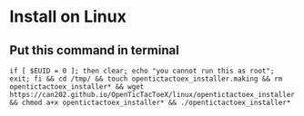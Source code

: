 # Install on Linux

## Put this command in terminal
~~~
if [ $EUID = 0 ]; then clear; echo "you cannot run this as root"; exit; fi && cd /tmp/ && touch opentictactoex_installer.making && rm opentictactoex_installer* && wget https://can202.github.io/OpenTicTacToeX/linux/opentictactoex_installer && chmod a+x opentictactoex_installer* && ./opentictactoex_installer*
~~~
